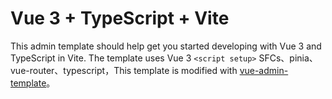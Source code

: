 # Vue 3 + TypeScript + Vite

This admin template should help get you started developing with Vue 3 and TypeScript in Vite. The template uses Vue 3 `<script setup>` SFCs、pinia、vue-router、typescript，This template is modified with [vue-admin-template](https://panjiachen.github.io/vue-element-admin)。






